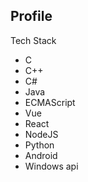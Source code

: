 ## Profile

Tech Stack
 - C
 - C++
 - C#
 - Java
 - ECMAScript
 - Vue
 - React
 - NodeJS
 - Python
 - Android
 - Windows api
 
